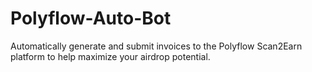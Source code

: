 # Polyflow-Auto-Bot
Automatically generate and submit invoices to the Polyflow Scan2Earn platform to help maximize your airdrop potential.
